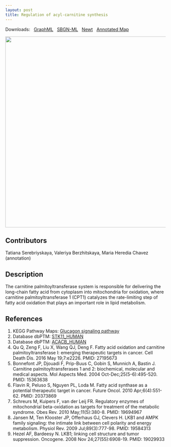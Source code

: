 ```yaml
---
layout: post
title: Regulation of acyl-carnitine synthesis
---
```


Downloads: &nbsp; 
[GraphML](../downloads/F014-carnitine.graphml) &nbsp;
[SBGN-ML](../downloads/F014-carnitine-SBGNv02.sbgn) &nbsp;
[Newt](http://web.newteditor.org/?URL=https://metabolismregulation.org/downloads/F014-carnitine.sbgn) &nbsp;
[Annotated Map](http://metabolismregulation.org/images/F014-carnitine.html) &nbsp;
<p align="middle"><a href="/carnitine/"><img id="image" src="/downloads/F014-carnitine.png" width="600"/></a></p>

## Contributors

Tatiana Serebriyskaya, Valeriya Berzhitskaya, Maria Heredia Chavez (annotation)

## Description

The carnitine palmitoyltransferase system is responsible for delivering the long-chain fatty acid from cytoplasm into mitochondria for oxidation, where carnitine palmitoyltransferase 1 (CPT1) catalyzes the rate-limiting step of fatty acid oxidation that plays an important role in lipid metabolism.

## References

1. KEGG Pathway Maps: [ Glucagon signaling pathway](http://www.kegg.jp/kegg-bin/show_pathway?map=hsa04922&show_description=show)
1. Database dbPTM: [STK11_HUMAN](http://dbptm.mbc.nctu.edu.tw/search_result.php?search_type=db_id&swiss_id=STK11_HUMAN#overview)
1. Database dbPTM: [ACACB_HUMAN](http://dbptm.mbc.nctu.edu.tw/search_result.php?search_type=db_id&swiss_id=ACACB_HUMAN)
1. Qu Q, Zeng F, Liu X, Wang QJ, Deng F. Fatty acid oxidation and carnitine palmitoyltransferase I: emerging therapeutic targets in cancer. Cell Death Dis. 2016 May 19;7:e2226. PMID: 27195673 
1. Bonnefont JP, Djouadi F, Prip-Buus C, Gobin S, Munnich A, Bastin J. Carnitine palmitoyltransferases 1 and 2: biochemical, molecular and medical aspects. Mol Aspects Med. 2004 Oct-Dec;25(5-6):495-520. PMID: 15363638 
1. Flavin R, Peluso S, Nguyen PL, Loda M. Fatty acid synthase as a potential therapeutic target in cancer. Future Oncol. 2010 Apr;6(4):551-62. PMID: 20373869 
1. Schreurs M, Kuipers F, van der Leij FR. Regulatory enzymes of mitochondrial beta-oxidation as targets for treatment of the metabolic syndrome. Obes Rev. 2010 May;11(5):380-8. PMID: 19694967
1. Jansen M, Ten Klooster JP, Offerhaus GJ, Clevers H. LKB1 and AMPK family signaling: the intimate link between cell polarity and energy metabolism. Physiol Rev. 2009 Jul;89(3):777-98. PMID: 19584313
1. Hezel AF, Bardeesy N. LKB1; linking cell structure and tumor suppression. Oncogene. 2008 Nov 24;27(55):6908-19. PMID: 19029933
